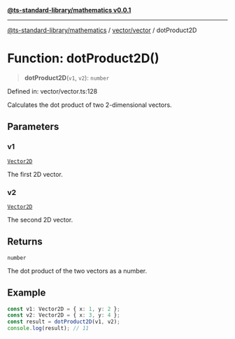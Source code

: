 [**@ts-standard-library/mathematics v0.0.1**](../../../README.md)

***

[@ts-standard-library/mathematics](../../../README.md) / [vector/vector](../README.md) / dotProduct2D

# Function: dotProduct2D()

> **dotProduct2D**(`v1`, `v2`): `number`

Defined in: vector/vector.ts:128

Calculates the dot product of two 2-dimensional vectors.

## Parameters

### v1

[`Vector2D`](../type-aliases/Vector2D.md)

The first 2D vector.

### v2

[`Vector2D`](../type-aliases/Vector2D.md)

The second 2D vector.

## Returns

`number`

The dot product of the two vectors as a number.

## Example

```ts
const v1: Vector2D = { x: 1, y: 2 };
const v2: Vector2D = { x: 3, y: 4 };
const result = dotProduct2D(v1, v2);
console.log(result); // 11
```
